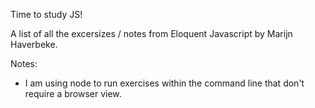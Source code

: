 Time to study JS!

A list of all the excersizes / notes from Eloquent Javascript by Marijn Haverbeke.

Notes:
- I am using node to run exercises within the command line that don't require a browser view.